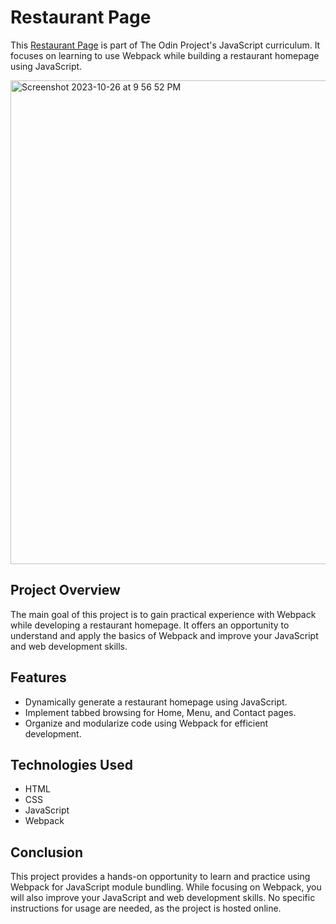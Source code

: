 # Restaurant Page 

This [Restaurant Page](https://vndlgd.github.io/restaurant-page/) is part of The Odin Project's JavaScript curriculum. It focuses on learning to use Webpack while building a restaurant homepage using JavaScript.

<img width="774" alt="Screenshot 2023-10-26 at 9 56 52 PM" src="https://github.com/vndlgd/restaurant-page/assets/46804151/bf8a507e-aa77-4768-ae93-a8325f86430a">

## Project Overview

The main goal of this project is to gain practical experience with Webpack while developing a restaurant homepage. It offers an opportunity to understand and apply the basics of Webpack and improve your JavaScript and web development skills.

## Features

- Dynamically generate a restaurant homepage using JavaScript.
- Implement tabbed browsing for Home, Menu, and Contact pages.
- Organize and modularize code using Webpack for efficient development.

## Technologies Used

- HTML
- CSS
- JavaScript
- Webpack

## Conclusion

This project provides a hands-on opportunity to learn and practice using Webpack for JavaScript module bundling. While focusing on Webpack, you will also improve your JavaScript and web development skills. No specific instructions for usage are needed, as the project is hosted online.

